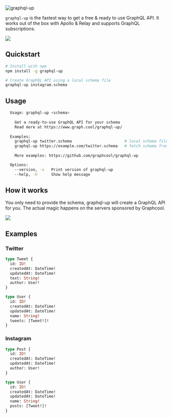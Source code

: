 ![graphql-up](http://static.graph.cool.s3.amazonaws.com/images/graphql-up-light.svg)

`graphql-up` is the fastest way to get a free & ready to use GraphQL API. It works out of the box with Apollo & Relay and supports GraphQL subscriptions.

![](http://i.imgur.com/jzdsHz6.gif)

## Quickstart

```sh
# Install with npm
npm install -g graphql-up

# Create GraphQL API using a local schema file
graphql-up instagram.schema
```

## Usage

```sh
  Usage: graphql-up <schema>
  
    Get a ready-to-use GraphQL API for your schema
    Read more at https://www.graph.cool/graphql-up/
    
  Examples:
    graphql-up twitter.schema                       # local schema file
    graphql-up https://example.com/twitter.schema   # fetch schema from URL
    
    More examples: https://github.com/graphcool/graphql-up

  Options:
    --version, -v   Print version of graphql-up
    --help, -h      Show help message

```

## How it works

You only need to provide the schema, graphql-up will create a GraphQL API for you. The actual magic happens on the servers sponsored by Graphcool.

![](http://imgur.com/TOTGex5.png)

## Examples

### Twitter

```graphql
type Tweet {
  id: ID!
  createdAt: DateTime!
  updatedAt: DateTime!
  text: String!
  author: User!
}

type User {
  id: ID!
  createdAt: DateTime!
  updatedAt: DateTime!
  name: String!
  tweets: [Tweet!]!
}
```

### Instagram

```graphql
type Post {
  id: ID!
  createdAt: DateTime!
  updatedAt: DateTime!
  author: User!
}

type User {
  id: ID!
  createdAt: DateTime!
  updatedAt: DateTime!
  name: String!
  posts: [Tweet!]!
}
```